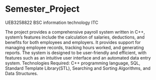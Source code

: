# Semester_Project
UEB3258822
BSC information technology 
ITC

The project provides a comprehensive payroll system written in C++, system’s 
features include the calculation of salaries, deductions, and benefits for both 
employees and employers. It provides support for managing employee records, 
tracking hours worked, and generating reports. The system is designed to be 
user-friendly and efficient, with features such as an intuitive user interface and 
an automated data entry system.
Technologies Required: C++ programming language, SQL, Standard Template
Library(STL), Searching and Sorting Algorithms, and Data Structures.
